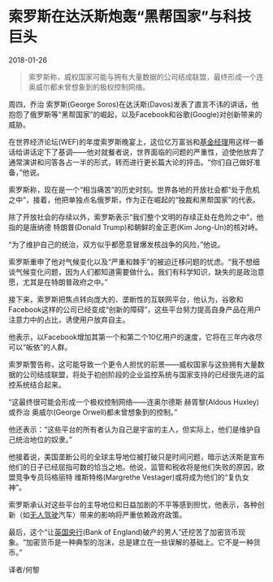 # 索罗斯在达沃斯炮轰“黑帮国家”与科技巨头

2018-01-26

> 索罗斯称，威权国家可能与拥有大量数据的公司结成联盟，最终形成一个连奥威尔都未曾想象到的极权控制网络。 

周四，乔治 索罗斯(George Soros)在达沃斯(Davos)发表了直言不讳的讲话，他抱怨了俄罗斯等“黑帮国家”的崛起，以及Facebook和谷歌(Google)对创新带来的威胁。

在世界经济论坛(WEF)的年度索罗斯晚宴上，这位亿万富翁和[基金经理](http://fund.jrj.com.cn/fundmanager/)用这样一番话给讲话定下了基调——他对就餐者说，世界面临的问题的严重性，迫使他放弃了通常演讲和问答各占一半的形式，转而进行更长篇大论的抨击。“你们自己做好准备，”他说。

索罗斯称，现在是一个“相当痛苦”的历史时刻。世界各地的开放社会都“处于危机之中”，接着，他把单独点名俄罗斯，作为正在崛起的“独裁和黑帮国家”的代表。

除了开放社会的存续以外，索罗斯表示“我们整个文明的存续正处在危险之中”，他指的是唐纳德 特朗普(Donald Trump)和朝鲜的金正恩(Kim Jong-Un)的核对峙。

“为了维护自己的统治，双方似乎都愿意冒爆发核战争的风险，”他说。

索罗斯重申了他对气候变化以及“严重和棘手”的被迫迁移问题的忧虑。“我不想细谈气候变化问题，因为人们都知道需要做什么。我们有科学知识，缺失的是政治意愿，尤其是在特朗普政府之中。”

接下来，索罗斯把焦点转向庞大的、垄断性的互联网平台，他认为，谷歌和Facebook这样的公司已经变成“创新的障碍”，这些平台努力提高自身产品在用户注意力中的占比，诱使用户放弃自主。

他表示，以Facebook增加其第一个和第二个10亿用户的速度，它将在三年内收尽可以“皈依”的人群。

索罗斯警告称，这可能导致一个更令人担忧的前景——威权国家与这些拥有大量数据的公司结成联盟，将处于初创阶段的企业监控系统与国家支持的已经很先进的监控系统结合起来。

“这最终很可能会形成一个极权控制网络——连奥尔德斯 赫胥黎(Aldous Huxley)或乔治 奥威尔(George Orwell)都未曾想象到的控制。”

他还表示：“这些平台的所有者认为自己是宇宙的主人，但实际上，他们是维护自己统治地位的奴隶。”

他接着说，美国垄断公司的全球主导地位被打破只是时间问题，暗示达沃斯是宣布他们的日子已经屈指可数的恰当之地。他说，监管和税收将是他们失败的原因，欧盟竞争专员玛格丽特 维斯特格(Margrethe Vestager)或将成为他们的“复仇女神”。

索罗斯承认对这些平台的主导地位和日益加剧的不平等感到担忧，他表示，各种创新（如[无人驾驶](http://fund.jrj.com.cn/subject/78/)汽车）带来的影响将严重依赖政府政策。

最后，这个“让[英国央行](http://forex.jrj.com.cn/2007/12/212113535880.shtml)(Bank of England)破产的男人”还挖苦了加密货币现象。“加密货币是一种典型的泡沫，总是建立在一些误解的基础上。它不是一种货币。”

译者/何黎
